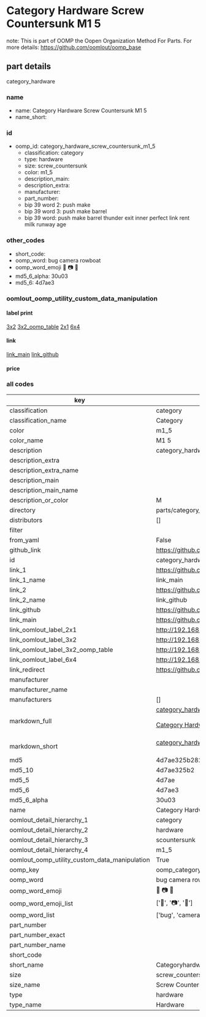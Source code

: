 # Category Hardware Screw Countersunk M1 5  

note: This is part of OOMP the Oopen Organization Method For Parts. For more details: https://github.com/oomlout/oomp_base

##  part details
  



category_hardware



### name
* name: Category Hardware Screw Countersunk M1 5
* name_short: 
### id
* oomp_id: category_hardware_screw_countersunk_m1_5
  * classification: category
  * type: hardware
  * size: screw_countersunk
  * color: m1_5
  * description_main: 
  * description_extra: 
  * manufacturer: 
  * part_number: 
  * bip 39 word 2: push make
  * bip 39 word 3: push make barrel
  * bip 39 word: push make barrel thunder exit inner perfect link rent milk runway age

### other_codes
* short_code: 
* oomp_word: bug camera rowboat
* oomp_word_emoji :bug: :camera: :rowboat:
* md5_6_alpha: 30u03
* md5_6: 4d7ae3






### oomlout_oomp_utility_custom_data_manipulation
#### label print
[3x2](http://192.168.1.245:1112/?label=oomp%2030u03)
[3x2_oomp_table](http://192.168.1.108:1112/?label=oomp%2030u03)
[2x1](http://192.168.1.242:1112/?label=oomp%2030u03)
[6x4](http://192.168.1.55:1112/?label=oomp%2030u03)    

#### link

[link_main](https://github.com/oomlout/oomlout_oomp_version_1_messy/tree/main/parts/category_hardware_screw_countersunk_m1_5) [link_github](https://github.com/oomlout/oomlout_oomp_version_1_messy/tree/main/parts/category_hardware_screw_countersunk_m1_5)                             

#### price







### all codes 
| key | value |  
| --- | --- |  
| classification | category |  
| classification_name | Category |  
| color | m1_5 |  
| color_name | M1 5 |  
| description | category_hardware |  
| description_extra |  |  
| description_extra_name |  |  
| description_main |  |  
| description_main_name |  |  
| description_or_color | M  |  
| directory | parts/category_hardware_screw_countersunk_m1_5 |  
| distributors | [] |  
| filter |  |  
| from_yaml | False |  
| github_link | https://github.com/oomlout/oomlout_oomp_part_src/tree/main/parts/category_hardware_screw_countersunk_m1_5 |  
| id | category_hardware_screw_countersunk_m1_5 |  
| link_1 | https://github.com/oomlout/oomlout_oomp_version_1_messy/tree/main/parts/category_hardware_screw_countersunk_m1_5 |  
| link_1_name | link_main |  
| link_2 | https://github.com/oomlout/oomlout_oomp_version_1_messy/tree/main/parts/category_hardware_screw_countersunk_m1_5 |  
| link_2_name | link_github |  
| link_github | https://github.com/oomlout/oomlout_oomp_version_1_messy/tree/main/parts/category_hardware_screw_countersunk_m1_5 |  
| link_main | https://github.com/oomlout/oomlout_oomp_version_1_messy/tree/main/parts/category_hardware_screw_countersunk_m1_5 |  
| link_oomlout_label_2x1 | http://192.168.1.242:1112/?label=oomp%2030u03 |  
| link_oomlout_label_3x2 | http://192.168.1.245:1112/?label=oomp%2030u03 |  
| link_oomlout_label_3x2_oomp_table | http://192.168.1.108:1112/?label=oomp%2030u03 |  
| link_oomlout_label_6x4 | http://192.168.1.55:1112/?label=oomp%2030u03 |  
| link_redirect | https://github.com/oomlout/oomlout_oomp_version_1_messy/tree/main/parts/category_hardware_screw_countersunk_m1_5 |  
| manufacturer |  |  
| manufacturer_name |  |  
| manufacturers | [] |  
| markdown_full | [category_hardware_screw_countersunk_m1_5](none)<br>[](none)<br>[Category Hardware Screw Countersunk M1 5](none)<br><br> |  
| markdown_short | [category_hardware_screw_countersunk_m1_5](none)<br><br> |  
| md5 | 4d7ae325b2821461d1a7fe1825a1a575 |  
| md5_10 | 4d7ae325b2 |  
| md5_5 | 4d7ae |  
| md5_6 | 4d7ae3 |  
| md5_6_alpha | 30u03 |  
| name | Category Hardware Screw Countersunk M1 5 |  
| oomlout_detail_hierarchy_1 | category |  
| oomlout_detail_hierarchy_2 | hardware |  
| oomlout_detail_hierarchy_3 | scountersunk |  
| oomlout_detail_hierarchy_4 | m1_5 |  
| oomlout_oomp_utility_custom_data_manipulation | True |  
| oomp_key | oomp_category_hardware_screw_countersunk_m1_5 |  
| oomp_word | bug camera rowboat |  
| oomp_word_emoji | :bug: :camera: :rowboat: |  
| oomp_word_emoji_list | [':bug:', ':camera:', ':rowboat:'] |  
| oomp_word_list | ['bug', 'camera', 'rowboat'] |  
| part_number |  |  
| part_number_exact |  |  
| part_number_name |  |  
| short_code |  |  
| short_name | Categoryhardware |  
| size | screw_countersunk |  
| size_name | Screw Countersunk |  
| type | hardware |  
| type_name | Hardware |  
